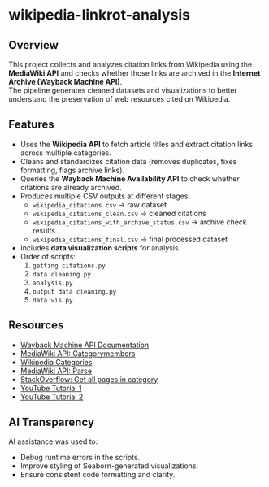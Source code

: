 # wikipedia-linkrot-analysis

## Overview
This project collects and analyzes citation links from Wikipedia using the **MediaWiki API** and checks whether those links are archived in the **Internet Archive (Wayback Machine API)**.  
The pipeline generates cleaned datasets and visualizations to better understand the preservation of web resources cited on Wikipedia.

## Features
- Uses the **Wikipedia API** to fetch article titles and extract citation links across multiple categories.  
- Cleans and standardizes citation data (removes duplicates, fixes formatting, flags archive links).  
- Queries the **Wayback Machine Availability API** to check whether citations are already archived.  
- Produces multiple CSV outputs at different stages:
  - `wikipedia_citations.csv` → raw dataset  
  - `wikipedia_citations_clean.csv` → cleaned citations  
  - `wikipedia_citations_with_archive_status.csv` → archive check results  
  - `wikipedia_citations_final.csv` → final processed dataset  
- Includes **data visualization scripts** for analysis.  
- Order of scripts:
  1. `getting citations.py`  
  2. `data cleaning.py`  
  3. `analysis.py`  
  4. `output data cleaning.py`  
  5. `data vis.py`  

## Resources
- [Wayback Machine API Documentation](https://archive.org/help/wayback_api.php)  
- [MediaWiki API: Categorymembers](https://www.mediawiki.org/wiki/API:Categorymembers)  
- [Wikipedia Categories](https://en.wikipedia.org/wiki/Wikipedia:Contents/Categories)  
- [MediaWiki API: Parse](https://en.wikipedia.org/w/api.php?action=help&modules=parse)  
- [StackOverflow: Get all pages in category](https://stackoverflow.com/questions/5771745/how-to-get-all-article-pages-under-a-wikipedia-category-and-its-sub-categories)  
- [YouTube Tutorial 1](https://youtu.be/hpc5jyVpUpw?si=QEKoaAXZdk9Qqd0J)  
- [YouTube Tutorial 2](https://youtu.be/fklHBWow8vE?si=FooDcRQNSdM5BE0c)  

## AI Transparency
AI assistance was used to:
- Debug runtime errors in the scripts.  
- Improve styling of Seaborn-generated visualizations.  
- Ensure consistent code formatting and clarity.  
